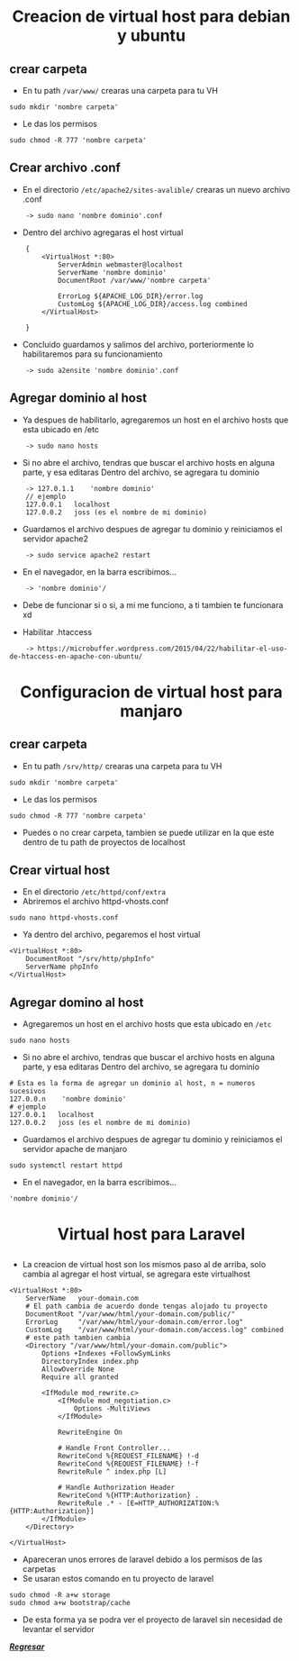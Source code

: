 # <p align="center">Creacion de virtual host para debian y ubuntu</p>
## crear carpeta
- En tu path `/var/www/` crearas una carpeta para tu VH
~~~
sudo mkdir 'nombre carpeta'
~~~
- Le das los permisos
~~~
sudo chmod -R 777 'nombre carpeta'
~~~
## Crear archivo .conf
- En el directorio `/etc/apache2/sites-avalible/` crearas un nuevo archivo .conf
~~~
    -> sudo nano 'nombre dominio'.conf
~~~
- Dentro del archivo agregaras el host virtual
~~~
    {
        <VirtualHost *:80>
            ServerAdmin webmaster@localhost
            ServerName 'nombre dominio'
            DocumentRoot /var/www/'nombre carpeta'

            ErrorLog ${APACHE_LOG_DIR}/error.log
            CustomLog ${APACHE_LOG_DIR}/access.log combined
        </VirtualHost>

    }
~~~
- Concluido guardamos y salimos del archivo, porteriormente lo habilitaremos para su funcionamiento
~~~
    -> sudo a2ensite 'nombre dominio'.conf 
~~~
## Agregar dominio al host
- Ya despues de habilitarlo, agregaremos un host en el archivo hosts que esta ubicado en /etc
~~~
    -> sudo nano hosts
~~~
- Si no abre el archivo, tendras que buscar el archivo hosts en alguna parte, y esa editaras
Dentro del archivo, se agregara tu dominio
~~~
    -> 127.0.1.1    'nombre dominio'
    // ejemplo 
    127.0.0.1   localhost
    127.0.0.2   joss (es el nombre de mi dominio)
~~~
- Guardamos el archivo despues de agregar tu dominio y reiniciamos el servidor apache2
~~~
    -> sudo service apache2 restart
~~~
- En el navegador, en la barra escribimos...
~~~
    -> 'nombre dominio'/
~~~
- Debe de funcionar si o si, a mi me funciono, a ti tambien te funcionara xd

- Habilitar .htaccess
~~~
    -> https://microbuffer.wordpress.com/2015/04/22/habilitar-el-uso-de-htaccess-en-apache-con-ubuntu/
~~~

# <p align="center">Configuracion de virtual host para manjaro</p>
## crear carpeta
- En tu path `/srv/http/` crearas una carpeta para tu VH
~~~
sudo mkdir 'nombre carpeta'
~~~
- Le das los permisos
~~~
sudo chmod -R 777 'nombre carpeta'
~~~
- Puedes o no crear carpeta, tambien se puede utilizar en la que este dentro de tu path de proyectos de localhost

## Crear virtual host
- En el directorio `/etc/httpd/conf/extra`
- Abriremos el archivo httpd-vhosts.conf
```
sudo nano httpd-vhosts.conf
```
- Ya dentro del archivo, pegaremos el host virtual
```
<VirtualHost *:80>
    DocumentRoot "/srv/http/phpInfo"
    ServerName phpInfo
</VirtualHost>
```
## Agregar domino al host
- Agregaremos un host en el archivo hosts que esta ubicado en `/etc`
~~~
sudo nano hosts
~~~
- Si no abre el archivo, tendras que buscar el archivo hosts en alguna parte, y esa editaras
Dentro del archivo, se agregara tu dominio
~~~
# Esta es la forma de agregar un dominio al host, n = numeros sucesivos
127.0.0.n    'nombre dominio'
# ejemplo 
127.0.0.1   localhost
127.0.0.2   joss (es el nombre de mi dominio)
~~~
- Guardamos el archivo despues de agregar tu dominio y reiniciamos el servidor apache de manjaro
~~~
sudo systemctl restart httpd
~~~
- En el navegador, en la barra escribimos...
~~~
'nombre dominio'/
~~~

# <p align="center">Virtual host para Laravel</p>
- La creacion de virtual host son los mismos paso al de arriba, solo cambia al agregar el host virtual, se agregara este virtualhost
```
<VirtualHost *:80>
    ServerName   your-domain.com
    # El path cambia de acuerdo donde tengas alojado tu proyecto
    DocumentRoot "/var/www/html/your-domain.com/public/"
    ErrorLog     "/var/www/html/your-domain.com/error.log"
    CustomLog    "/var/www/html/your-domain.com/access.log" combined
    # este path tambien cambia
    <Directory "/var/www/html/your-domain.com/public">
        Options +Indexes +FollowSymLinks
        DirectoryIndex index.php
        AllowOverride None
        Require all granted

        <IfModule mod_rewrite.c>
            <IfModule mod_negotiation.c>
                Options -MultiViews
            </IfModule>

            RewriteEngine On

            # Handle Front Controller...
            RewriteCond %{REQUEST_FILENAME} !-d
            RewriteCond %{REQUEST_FILENAME} !-f
            RewriteRule ^ index.php [L]

            # Handle Authorization Header
            RewriteCond %{HTTP:Authorization} .
            RewriteRule .* - [E=HTTP_AUTHORIZATION:%{HTTP:Authorization}]
        </IfModule>
    </Directory>

</VirtualHost>
```
- Apareceran unos errores de laravel debido a los permisos de las carpetas
- Se usaran estos comando en tu proyecto de laravel
```
sudo chmod -R a+w storage
sudo chmod a+w bootstrap/cache
```
- De esta forma ya se podra ver el proyecto de laravel sin necesidad de levantar el servidor

***[Regresar](/README.md)***